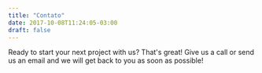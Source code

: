 ```yaml
---
title: "Contato"
date: 2017-10-08T11:24:05-03:00
draft: false
---
```


Ready to start your next project with us? That's great! Give us a call or send us an email and we will get back to you as soon as possible!